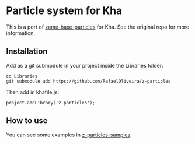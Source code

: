 # Particle system for Kha

This is a port of [zame-haxe-particles](https://github.com/restorer/zame-haxe-particles) for Kha. See the original repo for more information.  
## Installation
Add as a git submodule in your project inside the Libraries folder:
```
cd Libraries
git submodule add https://github.com/RafaelOliveira/z-particles
```
Then add in khafile.js:
```
project.addLibrary('z-particles');
```
## How to use
You can see some examples in [z-particles-samples](https://github.com/RafaelOliveira/z-particles-samples).